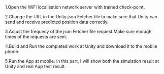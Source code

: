 1.Open the WiFi localisation network server with trained check-point.

2.Change the URL in the Unity json Fetcher file to make sure that Unity can send and receive
predicted position data correctly.

3.Adjust the frequecy of the json Fetcher file request.Make sure enough times of the requests
are sent.

4.Build and Run the completed work at Unity and download it to the mobile phone.

5.Run the App at mobile. In this part, i will show both the simulation result at Unity and real
App test result.
